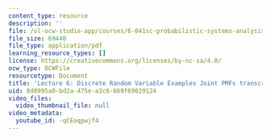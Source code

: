 ```yaml
---
content_type: resource
description: ''
file: /ol-ocw-studio-app/courses/6-041sc-probabilistic-systems-analysis-and-applied-probability-fall-2013/-qCEoqpwjf4_transcript.pdf
file_size: 69440
file_type: application/pdf
learning_resource_types: []
license: https://creativecommons.org/licenses/by-nc-sa/4.0/
ocw_type: OCWFile
resourcetype: Document
title: 'Lecture 6: Discrete Random Variable Examples Joint PMFs transcript'
uid: 8d8995a0-bd2a-475e-a3c6-669f69029124
video_files:
  video_thumbnail_file: null
video_metadata:
  youtube_id: -qCEoqpwjf4
---
```

